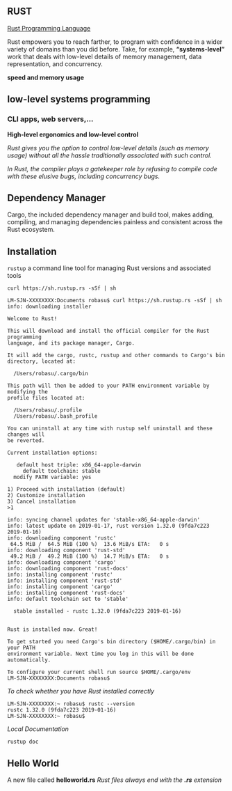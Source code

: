 ## RUST
[Rust Programming Language](https://www.rust-lang.org/)


Rust empowers you to reach farther, to program with confidence in a wider variety of domains than you did before.
Take, for example, **“systems-level”** work that deals with low-level details of memory management, data representation, and concurrency.

**speed and memory usage**

## low-level systems programming
### CLI apps, web servers,...

**High-level ergonomics and low-level control**

*Rust gives you the option to control low-level details (such as memory usage) without all the hassle traditionally associated with such control.*

*In Rust, the compiler plays a gatekeeper role by refusing to compile code with these elusive bugs, including concurrency bugs.*

## Dependency Manager
Cargo, the included dependency manager and build tool, makes adding, compiling, and managing dependencies painless and consistent across the Rust ecosystem.

## Installation
`rustup` a command line tool for managing Rust versions and associated tools

```
curl https://sh.rustup.rs -sSf | sh
```

```
LM-SJN-XXXXXXXX:Documents robasu$ curl https://sh.rustup.rs -sSf | sh
info: downloading installer

Welcome to Rust!

This will download and install the official compiler for the Rust programming 
language, and its package manager, Cargo.

It will add the cargo, rustc, rustup and other commands to Cargo's bin 
directory, located at:

  /Users/robasu/.cargo/bin

This path will then be added to your PATH environment variable by modifying the
profile files located at:

  /Users/robasu/.profile
  /Users/robasu/.bash_profile

You can uninstall at any time with rustup self uninstall and these changes will
be reverted.

Current installation options:

   default host triple: x86_64-apple-darwin
     default toolchain: stable
  modify PATH variable: yes

1) Proceed with installation (default)
2) Customize installation
3) Cancel installation
>1

info: syncing channel updates for 'stable-x86_64-apple-darwin'
info: latest update on 2019-01-17, rust version 1.32.0 (9fda7c223 2019-01-16)
info: downloading component 'rustc'
 64.5 MiB /  64.5 MiB (100 %)  13.6 MiB/s ETA:   0 s                
info: downloading component 'rust-std'
 49.2 MiB /  49.2 MiB (100 %)  14.7 MiB/s ETA:   0 s                
info: downloading component 'cargo'
info: downloading component 'rust-docs'
info: installing component 'rustc'
info: installing component 'rust-std'
info: installing component 'cargo'
info: installing component 'rust-docs'
info: default toolchain set to 'stable'

  stable installed - rustc 1.32.0 (9fda7c223 2019-01-16)


Rust is installed now. Great!

To get started you need Cargo's bin directory ($HOME/.cargo/bin) in your PATH 
environment variable. Next time you log in this will be done automatically.

To configure your current shell run source $HOME/.cargo/env
LM-SJN-XXXXXXXX:Documents robasu$ 
```
*To check whether you have Rust installed correctly*
```
LM-SJN-XXXXXXXX:~ robasu$ rustc --version
rustc 1.32.0 (9fda7c223 2019-01-16)
LM-SJN-XXXXXXXX:~ robasu$ 
```

*Local Documentation*
```
rustup doc
```

## Hello World

A new file called **helloworld.rs**
*Rust files always end with the **.rs** extension*

